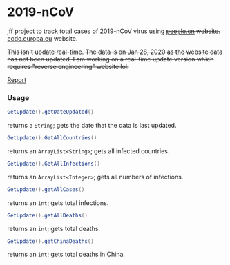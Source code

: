 # 2019-nCoV

jff project to track total cases of 2019-nCoV virus using ~~[people.cn](http://health.people.com.cn/GB/26466/431463/431576/index.html) website.~~ [ecdc.europa.eu](https://www.ecdc.europa.eu/en/geographical-distribution-2019-ncov-cases) website.

~~This isn't update real-time. The data is on Jan 28, 2020 as the website data has not been updated. I am working on a real-time update version which requires "reverse engineering" website lol.~~

[Report](https://docs.google.com/spreadsheets/d/1Oy1698DsQMpfFc1v8mmHq_1QKkcUtrB9ZS5fiDHAl_M/edit?usp=sharing)

### Usage

```java
GetUpdate().getDateUpdated()

```

returns a ```String```; gets the date that the data is last updated.

```java
GetUpdate().GetAllCountries()

```

returns an ```ArrayList<String>```; gets all infected countries.

```java
GetUpdate().GetAllInfections()

```

returns an ```ArrayList<Integer>```; gets all numbers of infections.

```java
GetUpdate().getAllCases()

```

returns an ```int```; gets total infections.

```java
GetUpdate().getAllDeaths()

```

returns an ```int```; gets total deaths.

```java
GetUpdate().getChinaDeaths()

```

returns an ```int```; gets total deaths in China.
